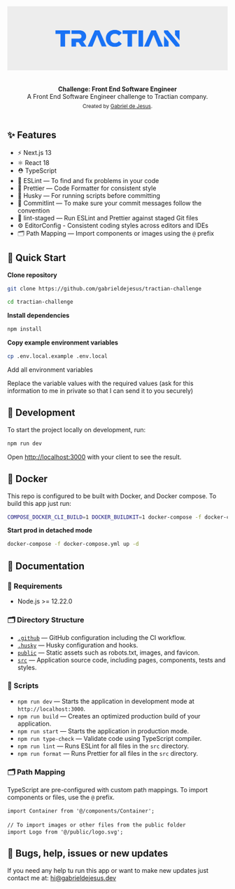 <p align="center">
  <img src="./public/images/cover.png" alt="A Front End Software Engineer challenge to Tractian company.">
</p>

<br />

<div align="center"><strong>Challenge: Front End Software Engineer</strong></div>
<div align="center">A Front End Software Engineer challenge to Tractian company.</div>

<div align="center">
  <sub>Created by <a href="https://github.com/gabrieldejesus">Gabriel de Jesus</a>.</sub>
</div>

<br />

## ✨ Features

- ⚡️ Next.js 13
- ⚛️ React 18
- ⛑ TypeScript
- 📏 ESLint — To find and fix problems in your code
- 💖 Prettier — Code Formatter for consistent style
- 🐶 Husky — For running scripts before committing
- 🚓 Commitlint — To make sure your commit messages follow the convention
- 🚫 lint-staged — Run ESLint and Prettier against staged Git files
- ⚙️ EditorConfig - Consistent coding styles across editors and IDEs
- 🗂 Path Mapping — Import components or images using the `@` prefix

## 🚀 Quick Start

**Clone repository**

```bash
git clone https://github.com/gabrieldejesus/tractian-challenge
```

```bash
cd tractian-challenge
```

**Install dependencies**

```bash
npm install
```

**Copy example environment variables**

```bash
cp .env.local.example .env.local
```

Add all environment variables

Replace the variable values with the required values (ask for this information to me in private so that I can send it to you securely)

## 🦾 Development

To start the project locally on development, run:

```bash
npm run dev
```

Open <a href="http://localhost:3000">http://localhost:3000</a> with your client to see the result.

## 🐳 Docker

This repo is configured to be built with Docker, and Docker compose. To build this app just run:

```bash
COMPOSE_DOCKER_CLI_BUILD=1 DOCKER_BUILDKIT=1 docker-compose -f docker-compose.yml build --parallel
```

**Start prod in detached mode**

```bash
docker-compose -f docker-compose.yml up -d
```

## 📜 Documentation

### 🚨 Requirements

- Node.js >= 12.22.0

### 🗂️ Directory Structure

- [`.github`](.github) — GitHub configuration including the CI workflow.<br>
- [`.husky`](.husky) — Husky configuration and hooks.<br>
- [`public`](./public) — Static assets such as robots.txt, images, and favicon.<br>
- [`src`](./src) — Application source code, including pages, components, tests and styles.

### 🦾 Scripts

- `npm run dev` — Starts the application in development mode at `http://localhost:3000`.
- `npm run build` — Creates an optimized production build of your application.
- `npm run start` — Starts the application in production mode.
- `npm run type-check` — Validate code using TypeScript compiler.
- `npm run lint` — Runs ESLint for all files in the `src` directory.
- `npm run format` — Runs Prettier for all files in the `src` directory.

### 🗂️ Path Mapping

TypeScript are pre-configured with custom path mappings. To import components or files, use the `@` prefix.

```tsx
import Container from '@/components/Container';

// To import images or other files from the public folder
import Logo from '@/public/logo.svg';
```

## 🐞 Bugs, help, issues or new updates

If you need any help tu run this app or want to make new updates just contact me at: <a href="mailto:hi@gabrieldejesus.dev">hi@gabrieldejesus.dev</a>
